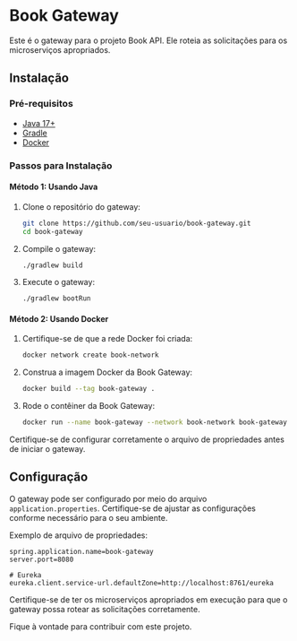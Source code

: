 # Book Gateway

Este é o gateway para o projeto Book API. Ele roteia as solicitações para os microserviços apropriados.

## Instalação

### Pré-requisitos

- [Java 17+](https://adoptopenjdk.net/)
- [Gradle](https://gradle.org/)
- [Docker](https://www.docker.com/)

### Passos para Instalação

#### Método 1: Usando Java

1. Clone o repositório do gateway:
    ```sh
    git clone https://github.com/seu-usuario/book-gateway.git
    cd book-gateway
    ```

2. Compile o gateway:
    ```sh
    ./gradlew build
    ```

3. Execute o gateway:
    ```sh
    ./gradlew bootRun
    ```

#### Método 2: Usando Docker

1. Certifique-se de que a rede Docker foi criada:
    ```sh
    docker network create book-network
    ```

2. Construa a imagem Docker da Book Gateway:
    ```sh
    docker build --tag book-gateway .
    ```

3. Rode o contêiner da Book Gateway:
    ```sh
    docker run --name book-gateway --network book-network book-gateway
    ```

Certifique-se de configurar corretamente o arquivo de propriedades antes de iniciar o gateway.

## Configuração

O gateway pode ser configurado por meio do arquivo `application.properties`. Certifique-se de ajustar as configurações conforme necessário para o seu ambiente.

Exemplo de arquivo de propriedades:

```properties
spring.application.name=book-gateway
server.port=8080

# Eureka
eureka.client.service-url.defaultZone=http://localhost:8761/eureka
```

Certifique-se de ter os microserviços apropriados em execução para que o gateway possa rotear as solicitações corretamente.

Fique à vontade para contribuir com este projeto.
